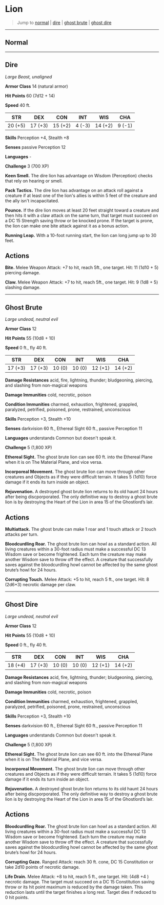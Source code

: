 # Lion

> Jump to [normal](#normal) | [dire](#dire) | [ghost brute]() | [ghost dire](#ghost-dire)

---

## Normal

---

## Dire
*Large Beast, unaligned*

**Armor Class** 14 (natural armor)

**Hit Points** 60 (7d12 + 14)

**Speed** 40 ft.

**STR**|**DEX**|**CON**|**INT**|**WIS**|**CHA**
-------|-------|-------|-------|-------|-------
20 (+5)|17 (+3)|15 (+2)|4 (-3) |14 (+2)|9 (-1)

**Skills** Perception +4, Stealth +8

**Senses** passive Perception 12

**Languages** -

**Challenge** 3 (700 XP)

**Keen Smell.** The dire lion has advantage on Wisdom (Perception) checks that rely on hearing or smell.

**Pack Tactics.** The dire lion has advantage on an attack roll against a creature if at least one of the lion's allies is within 5 feet of the creature and the ally isn't incapacitated.

**Pounce.** If the dire lion moves at least 20 feet straight toward a creature and then hits it with a claw attack on the same turn, that target must succeed on a DC 15 Strength saving throw or be knocked prone. If the target is prone, the lion can make one bite attack against it as a bonus action. 

**Running Leap.** With a 10-foot running start, the lion can long jump up to 30 feet.

## Actions
**Bite.** Melee Weapon Attack: +7 to hit, reach 5ft., one target. Hit: 11 (1d10 + 5) piercing damage.

**Claw.** Melee Weapon Attack: +7 to hit, reach 5ft., one target. Hit: 9 (1d8 + 5) slashing damage.

---

## Ghost Brute
*Large undead, neutral evil*

**Armor Class** 12

**Hit Points** 55 (10d8 + 10)

**Speed** 0 ft., fly 40 ft.

**STR**|**DEX**|**CON**|**INT**|**WIS**|**CHA**
-------|-------|-------|-------|-------|-------
17 (+3)|17 (+3)|10 (0) |10 (0) |12 (+1)|14 (+2)

**Damage Resistances** acid, fire, lightning, thunder; bludgeoning, piercing, and slashing from non-magical weapons

**Damage Immunities** cold, necrotic, poison

**Condition Immunities** charmed, exhaustion, frightened, grappled, paralyzed, petrified, poisoned, prone, restrained, unconscious

**Skills** Perception +3, Stealth +10

**Senses** darkvision 60 ft., Ethereal Sight 60 ft., passive Perception 11

**Languages** understands Common but doesn't speak it.

**Challenge** 5 (1,800 XP) 

**Ethereal Sight.** The ghost brute lion can see 60 ft. into the Ethereal Plane when it is on The Material Plane, and vice versa.

**Incorporeal Movement.** The ghost brute lion can move through other creatures and Objects as if they were difficult terrain. It takes 5 (1d10) force damage if it ends its turn inside an object.

**Rejuvenation.** A destroyed ghost brute lion returns to its old haunt 24 hours after being discporporated. The only definitive way to destroy a ghost brute lion is by destroying the Heart of the Lion in area 15 of the Ghostlord’s lair.

## Actions
**Multiattack.** The ghost brute can make 1 roar and 1 touch attack or 2 touch attacks per turn.

**Bloodcurdling Roar.** The ghost brute lion can howl as a standard action. All living creatures within a 30-foot radius must make a successful DC 13 Wisdom save or become frightened. Each turn the creature may make another Wisdom save to throw off the effect. A creature that successfully saves against the bloodcurdling howl cannot be affected by the same ghost brute’s howl for 24 hours.

**Corrupting Touch.** Melee Attack: +5 to hit, reach 5 ft., one target. Hit: 8 (2d6+3) necrotic damage per claw.


---

## Ghost Dire
*Large undead, neutral evil*

**Armor Class** 12

**Hit Points** 55 (10d8 + 10)

**Speed** 0 ft., fly 40 ft.

**STR**|**DEX**|**CON**|**INT**|**WIS**|**CHA**
-------|-------|-------|-------|-------|-------
18 (+4)|17 (+3)|10 (0) |10 (0) |12 (+1)|14 (+2)

**Damage Resistances** acid, fire, lightning, thunder; bludgeoning, piercing, and slashing from non-magical weapons

**Damage Immunities** cold, necrotic, poison

**Condition Immunities** charmed, exhaustion, frightened, grappled, paralyzed, petrified, poisoned, prone, restrained, unconscious

**Skills** Perception +3, Stealth +10

**Senses** darkvision 60 ft., Ethereal Sight 60 ft., passive Perception 11

**Languages** understands Common but doesn't speak it.

**Challenge** 5 (1,800 XP)

**Ethereal Sight.** The ghost brute lion can see 60 ft. into the Ethereal Plane when it is on The Material Plane, and vice versa.

**Incorporeal Movement.** The ghost brute lion can move through other creatures and Objects as if they were difficult terrain. It takes 5 (1d10) force damage if it ends its turn inside an object.

**Rejuvenation.** A destroyed ghost brute lion returns to its old haunt 24 hours after being discporporated. The only definitive way to destroy a ghost brute lion is by destroying the Heart of the Lion in area 15 of the Ghostlord’s lair.

## Actions
**Bloodcurdling Roar.** The ghost brute lion can howl as a standard action. All living creatures within a 30-foot radius must make a successful DC 13 Wisdom save or become frightened. Each turn the creature may make another Wisdom save to throw off the effect. A creature that successfully saves against the bloodcurdling howl cannot be affected by the same ghost brute’s howl for 24 hours.

**Corrupting Gaze.** Ranged Attack: reach 30 ft. cone, DC 15 Constitution or take 2d10 points of necrotic damage.

**Life Drain.** Melee Attack: +8 to hit, reach 5 ft., one target. Hit: (4d8 +4 ) necrotic damage. The target must succeed on a DC 15 Constitution saving throw or its hit point maximum is reduced by the damage taken. This reduction lasts until the target finishes a long rest. Target dies if reduced to 0 hit points.
